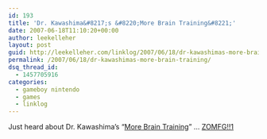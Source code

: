 ```yaml
---
id: 193
title: 'Dr. Kawashima&#8217;s &#8220;More Brain Training&#8221;'
date: 2007-06-18T11:10:20+00:00
author: leekelleher
layout: post
guid: http://leekelleher.com/linklog/2007/06/18/dr-kawashimas-more-brain-training/
permalink: /2007/06/18/dr-kawashimas-more-brain-training/
dsq_thread_id:
  - 1457705916
categories:
  - gameboy nintendo
  - games
  - linklog
---
```

Just heard about Dr. Kawashima&#8217;s &#8220;[More Brain Training](http://www.touchgenerations.com/enGB/games/more_brain_training/overview_MBT.php)&#8221; &#8230; [ZOMFG!!1](http://www.urbandictionary.com/define.php?term=zomfg)